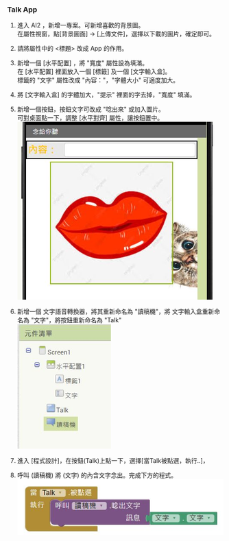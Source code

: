 ### Talk App
1. 進入 AI2 ，新增一專案。可新增喜歡的背景圖。<br>
在屬性視窗，點[背景圖面] -> [上傳文件]，選擇以下載的圖片，確定即可。

2. 請將屬性中的 <標題> 改成 App 的作用。

3. 新增一個 [水平配置] ，將 "寬度" 屬性設為填滿。<br>
    在 [水平配置] 裡面放入一個 [標籤] 及一個 [文字輸入盒]。<br>
    標籤的 "文字" 屬性改成 "內容："，"字體大小" 可適度加大。
   
4. 將 [文字輸入盒] 的字體加大，"提示" 裡面的字去掉，"寬度" 填滿。

5. 新增一個按鈕，按鈕文字可改成 "唸出來" 或加入圖片。<br>
   可對桌面點一下，調整 [水平對齊] 屬性，讓按鈕置中。<br>
![01](01.JPG)
6. 新增一個 文字語音轉換器，將其重新命名為 "讀稿機"，將 文字輸入盒重新命名為 "文字"，將按鈕重新命名為 "Talk"<br>
![02](02.JPG)
7. 進入 [程式設計]，在按鈕(Talk)上點一下，選擇[當Talk被點選，執行..]，
8. 呼叫 (讀稿機) 將 (文字) 的內含文字念出。完成下方的程式。<br>
![03](03.JPG)
